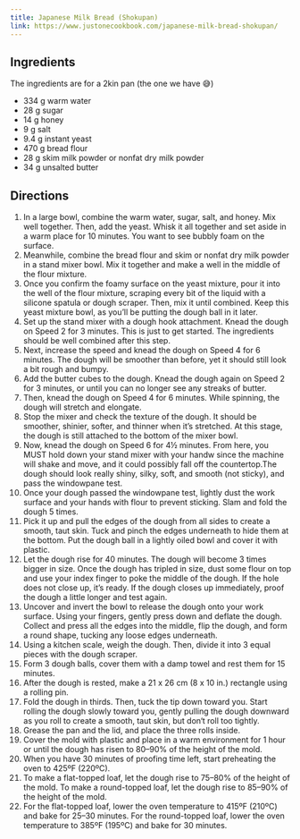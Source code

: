 ```yaml
---
title: Japanese Milk Bread (Shokupan)
link: https://www.justonecookbook.com/japanese-milk-bread-shokupan/
---
```

## Ingredients

The ingredients are for a 2kin pan (the one we have 😅)

- 334 g warm water
- 28 g sugar
- 14 g honey
- 9 g salt
- 9.4 g instant yeast
- 470 g bread flour
- 28 g skim milk powder or nonfat dry milk powder
- 34 g unsalted butter

## Directions

1. In a large bowl, combine the warm water, sugar, salt, and honey. Mix well together. Then, add the yeast. Whisk it all together and set aside in a warm place for 10 minutes. You want to see bubbly foam on the surface.
2. Meanwhile, combine the bread flour and skim or nonfat dry milk powder in a stand mixer bowl. Mix it together and make a well in the middle of the flour mixture.
3. Once you confirm the foamy surface on the yeast mixture, pour it into the well of the flour mixture, scraping every bit of the liquid with a silicone spatula or dough scraper. Then, mix it until combined. Keep this yeast mixture bowl, as you’ll be putting the dough ball in it later.
4. Set up the stand mixer with a dough hook attachment. Knead the dough on Speed 2 for 3 minutes. This is just to get started. The ingredients should be well combined after this step.
5. Next, increase the speed and knead the dough on Speed 4 for 6 minutes. The dough will be smoother than before, yet it should still look a bit rough and bumpy.
6. Add the butter cubes to the dough. Knead the dough again on Speed 2 for 3 minutes, or until you can no longer see any streaks of butter.
7. Then, knead the dough on Speed 4 for 6 minutes. While spinning, the dough will stretch and elongate.
8. Stop the mixer and check the texture of the dough. It should be smoother, shinier, softer, and thinner when it’s stretched. At this stage, the dough is still attached to the bottom of the mixer bowl.
9. Now, knead the dough on Speed 6 for 4½ minutes. From here, you MUST hold down your stand mixer with your handw since the machine will shake and move, and it could possibly fall off the countertop.The dough should look really shiny, silky, soft, and smooth (not sticky), and pass the windowpane test.
10. Once your dough passed the windowpane test, lightly dust the work surface and your hands with flour to prevent sticking. Slam and fold the dough 5 times.
11. Pick it up and pull the edges of the dough from all sides to create a smooth, taut skin. Tuck and pinch the edges underneath to hide them at the bottom. Put the dough ball in a lightly oiled bowl and cover it with plastic.
12. Let the dough rise for 40 minutes. The dough will become 3 times bigger in size. Once the dough has tripled in size, dust some flour on top and use your index finger to poke the middle of the dough. If the hole does not close up, it’s ready. If the dough closes up immediately, proof the dough a little longer and test again.
13. Uncover and invert the bowl to release the dough onto your work surface. Using your fingers, gently press down and deflate the dough. Collect and press all the edges into the middle, flip the dough, and form a round shape, tucking any loose edges underneath.
14. Using a kitchen scale, weigh the dough. Then, divide it into 3 equal pieces with the dough scraper.
15. Form 3 dough balls, cover them with a damp towel and rest them for 15 minutes.
16. After the dough is rested, make a 21 x 26 cm (8 x 10 in.) rectangle using a rolling pin.
17. Fold the dough in thirds. Then, tuck the tip down toward you. Start rolling the dough slowly toward you, gently pulling the dough downward as you roll to create a smooth, taut skin, but don‘t roll too tightly. 
18. Grease the pan and the lid, and place the three rolls inside.
19. Cover the mold with plastic and place in a warm environment for 1 hour or until the dough has risen to 80–90% of the height of the mold.
20. When you have 30 minutes of proofing time left, start preheating the oven to 425ºF (220ºC).
21. To make a flat-topped loaf, let the dough rise to 75–80% of the height of the mold. To make a round-topped loaf, let the dough rise to 85–90% of the height of the mold. 
22. For the flat-topped loaf, lower the oven temperature to 415ºF (210ºC) and bake for 25–30 minutes. For the round-topped loaf, lower the oven temperature to 385ºF (195ºC) and bake for 30 minutes. 




